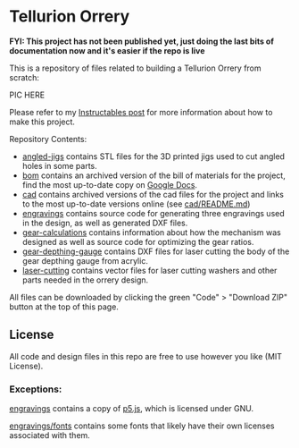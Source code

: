 # Tellurion Orrery

**FYI: This project has not been published yet, just doing the last bits of documentation now and it's easier if the repo is live**

This is a repository of files related to building a Tellurion Orrery from scratch:

PIC HERE

Please refer to my [Instructables post]() for more information about how to make this project.

Repository Contents:

- [angled-jigs](angled-jigs) contains STL files for the 3D printed jigs used to cut angled holes in some parts.
- [bom](bom) contains an archived version of the bill of materials for the project, find the most up-to-date copy on [Google Docs](https://docs.google.com/spreadsheets/d/1O1LCT8TSBF-lglJqdujguVSw7xpgpI2WuT8ZgHCS0Z8/edit?usp=sharing).
- [cad](cad) contains archived versions of the cad files for the project and links to the most up-to-date versions online (see [cad/README.md](cad/README.md))
- [engravings](engravings) contains source code for generating three engravings used in the design, as well as generated DXF files.
- [gear-calculations](gear-calculations) contains information about how the mechanism was designed as well as source code for optimizing the gear ratios.
- [gear-depthing-gauge](gear-depthing-gauge) contains DXF files for laser cutting the body of the gear depthing gauge from acrylic.
- [laser-cutting](laser-cutting) contains vector files for laser cutting washers and other parts needed in the orrery design.

All files can be downloaded by clicking the green "Code" > "Download ZIP" button at the top of this page.

## License

All code and design files in this repo are free to use however you like (MIT License).

### Exceptions:

[engravings](engravings) contains a copy of [p5.js](https://github.com/processing/p5.js/), which is licensed under GNU.

[engravings/fonts](engravings/fonts) contains some fonts that likely have their own licenses associated with them.